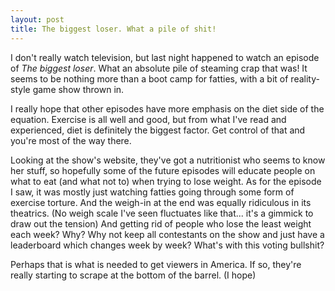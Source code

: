 ```yaml
---
layout: post
title: The biggest loser. What a pile of shit!
---
```

I don't really watch television, but last night happened to watch an episode of _The biggest loser_. What an absolute pile of steaming crap that was! It seems to be nothing more than a boot camp for fatties, with a bit of reality-style game show thrown in.

I really hope that other episodes have more emphasis on the diet side of the equation. Exercise is all well and good, but from what I've read and experienced, diet is definitely the biggest factor. Get control of that and you're most of the way there.

Looking at the show's website, they've got a nutritionist who seems to know her stuff, so hopefully some of the future episodes will educate people on what to eat (and what not to) when trying to lose weight. As for the episode I saw, it was mostly just watching fatties going through some form of exercise torture. And the weigh-in at the end was equally ridiculous in its theatrics. (No weigh scale I've seen fluctuates like that... it's a gimmick to draw out the tension) And getting rid of people who lose the least weight each week? Why? Why not keep all contestants on the show and just have a leaderboard which changes week by week? What's with this voting bullshit? 

Perhaps that is what is needed to get viewers in America. If so, they're really starting to scrape at the bottom of the barrel. (I hope)



